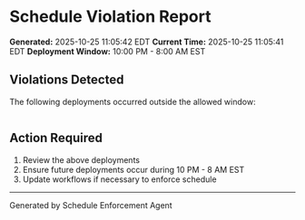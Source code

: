 # Schedule Violation Report

**Generated:** 2025-10-25 11:05:42 EDT
**Current Time:** 2025-10-25 11:05:41 EDT
**Deployment Window:** 10:00 PM - 8:00 AM EST

## Violations Detected

The following deployments occurred outside the allowed window:

```

```

## Action Required

1. Review the above deployments
2. Ensure future deployments occur during 10 PM - 8 AM EST
3. Update workflows if necessary to enforce schedule

---

Generated by Schedule Enforcement Agent
